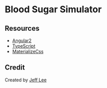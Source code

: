 # Blood Sugar Simulator


## Resources

- [Angular2](https://angular.io)
- [TypeScript](http://www.typescriptlang.org)
- [MaterializeCss](http://materializecss.com)


## Credit

Created by [Jeff Lee](https://www.jefflee.net)
